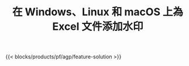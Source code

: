 ﻿---
title: 在 Windows、Linux 和 macOS 上為 Excel 文件添加水印 
url: /zh-hant/watermark
description: 免費應用程序和 API 在 XLS、XLSX 和 ODS 文件上添加圖像或文本水印
---
{{< blocks/products/pf/agp/feature-solution >}} 

